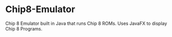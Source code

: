 # Chip8-Emulator
Chip 8 Emulator built in Java that runs Chip 8 ROMs.
Uses JavaFX to display Chip 8 Programs.
